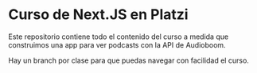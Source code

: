 # Curso de Next.JS en Platzi

Este repositorio contiene todo el contenido del curso a medida que construimos una app para ver podcasts con la API de Audioboom.

Hay un branch por clase para que puedas navegar con facilidad el curso.
